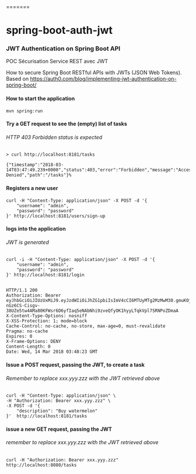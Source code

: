 =======
# spring-boot-auth-jwt
### JWT Authentication on Spring Boot API
POC Sécurisation Service REST avec JWT

How to secure Spring Boot RESTful APIs with JWTs (JSON Web Tokens). 
Based on https://auth0.com/blog/implementing-jwt-authentication-on-spring-boot/

#### How to start the application

```
mvn spring:run
```

#### Try a GET request to see the (empty) list of tasks

###### HTTP 403 Forbidden status is expected

```
> curl http://localhost:8181/tasks

{"timestamp":"2018-03-14T03:47:49.239+0000","status":403,"error":"Forbidden","message":"Access Denied","path":"/tasks"}%    
```

#### Registers a new user

```
curl -H "Content-Type: application/json" -X POST -d '{
    "username": "admin",
    "password": "password"
}' http://localhost:8181/users/sign-up

```


####  logs into the application 

###### JWT is generated

```
curl -i -H "Content-Type: application/json" -X POST -d '{
    "username": "admin",
    "password": "password"
}' http://localhost:8181/login


HTTP/1.1 200 
Authorization: Bearer eyJhbGciOiJIUzUxMiJ9.eyJzdWIiOiJhZG1pbiIsImV4cCI6MTUyMTg2MzMwM30.gmuKOj-nGz6CS-Cisgv-38UZe5tw4AMa80KFWsr6D6yfIaq5eNAbNhi9zveQfyOK1hyyLTqkVpl7SRNPoZDmaA
X-Content-Type-Options: nosniff
X-XSS-Protection: 1; mode=block
Cache-Control: no-cache, no-store, max-age=0, must-revalidate
Pragma: no-cache
Expires: 0
X-Frame-Options: DENY
Content-Length: 0
Date: Wed, 14 Mar 2018 03:48:23 GMT

```

#### Issue a POST request, passing the JWT, to create a task
###### Remember to replace xxx.yyy.zzz with the JWT retrieved above
```
curl -H "Content-Type: application/json" \
-H "Authorization: Bearer xxx.yyy.zzz" \
-X POST -d '{
    "description": "Buy watermelon"
}'  http://localhost:8181/tasks

```

#### issue a new GET request, passing the JWT
###### remember to replace xxx.yyy.zzz with the JWT retrieved above

```
curl -H "Authorization: Bearer xxx.yyy.zzz" http://localhost:8080/tasks
```

